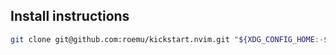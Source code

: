 ## Install instructions

```sh
git clone git@github.com:roemu/kickstart.nvim.git "${XDG_CONFIG_HOME:-$HOME/.config}"/nvim
```


